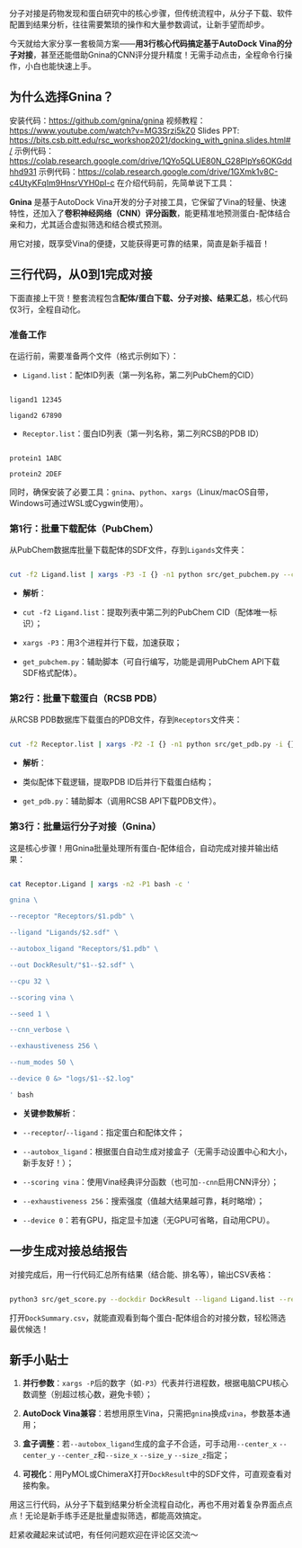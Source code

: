 分子对接是药物发现和蛋白研究中的核心步骤，但传统流程中，从分子下载、软件配置到结果分析，往往需要繁琐的操作和大量参数调试，让新手望而却步。

今天就给大家分享一套极简方案——**用3行核心代码搞定基于AutoDock Vina的分子对接**，甚至还能借助Gnina的CNN评分提升精度！无需手动点击，全程命令行操作，小白也能快速上手。

  
  

## 为什么选择Gnina？
安装代码：https://github.com/gnina/gnina
视频教程：https://www.youtube.com/watch?v=MG3Srzi5kZ0
Slides PPT: https://bits.csb.pitt.edu/rsc_workshop2021/docking_with_gnina.slides.html#/
示例代码：https://colab.research.google.com/drive/1QYo5QLUE80N_G28PlpYs6OKGddhhd931
示例代码：https://colab.research.google.com/drive/1GXmk1v8C-c4UtyKFqIm9HnsrVYH0pI-c
在介绍代码前，先简单说下工具：

**Gnina** 是基于AutoDock Vina开发的分子对接工具，它保留了Vina的轻量、快速特性，还加入了**卷积神经网络（CNN）评分函数**，能更精准地预测蛋白-配体结合亲和力，尤其适合虚拟筛选和结合模式预测。

  

用它对接，既享受Vina的便捷，又能获得更可靠的结果，简直是新手福音！

  
  

## 三行代码，从0到1完成对接

下面直接上干货！整套流程包含**配体/蛋白下载、分子对接、结果汇总**，核心代码仅3行，全程自动化。

  
  

### 准备工作

在运行前，需要准备两个文件（格式示例如下）：

- `Ligand.list`：配体ID列表（第一列名称，第二列PubChem的CID）

```

ligand1 12345

ligand2 67890

```

- `Receptor.list`：蛋白ID列表（第一列名称，第二列RCSB的PDB ID）

```

protein1 1ABC

protein2 2DEF

```

  

同时，确保安装了必要工具：`gnina`、`python`、`xargs`（Linux/macOS自带，Windows可通过WSL或Cygwin使用）。

  
  

### 第1行：批量下载配体（PubChem）

从PubChem数据库批量下载配体的SDF文件，存到`Ligands`文件夹：

```bash

cut -f2 Ligand.list | xargs -P3 -I {} -n1 python src/get_pubchem.py --cid {} --output Ligands/{}.sdf

```

- **解析**：

- `cut -f2 Ligand.list`：提取列表中第二列的PubChem CID（配体唯一标识）；

- `xargs -P3`：用3个进程并行下载，加速获取；

- `get_pubchem.py`：辅助脚本（可自行编写，功能是调用PubChem API下载SDF格式配体）。

  
  

### 第2行：批量下载蛋白（RCSB PDB）

从RCSB PDB数据库下载蛋白的PDB文件，存到`Receptors`文件夹：

```bash

cut -f2 Receptor.list | xargs -P2 -I {} -n1 python src/get_pdb.py -i {} -o Receptors

```

- **解析**：

- 类似配体下载逻辑，提取PDB ID后并行下载蛋白结构；

- `get_pdb.py`：辅助脚本（调用RCSB API下载PDB文件）。

  
  

### 第3行：批量运行分子对接（Gnina）

这是核心步骤！用Gnina批量处理所有蛋白-配体组合，自动完成对接并输出结果：

```bash

cat Receptor.Ligand | xargs -n2 -P1 bash -c '

gnina \

--receptor "Receptors/$1.pdb" \

--ligand "Ligands/$2.sdf" \

--autobox_ligand "Receptors/$1.pdb" \

--out DockResult/"$1--$2.sdf" \

--cpu 32 \

--scoring vina \

--seed 1 \

--cnn_verbose \

--exhaustiveness 256 \

--num_modes 50 \

--device 0 &> "logs/$1--$2.log"

' bash

```

- **关键参数解析**：

- `--receptor`/`--ligand`：指定蛋白和配体文件；

- `--autobox_ligand`：根据蛋白自动生成对接盒子（无需手动设置中心和大小，新手友好！）；

- `--scoring vina`：使用Vina经典评分函数（也可加`--cnn`启用CNN评分）；

- `--exhaustiveness 256`：搜索强度（值越大结果越可靠，耗时略增）；

- `--device 0`：若有GPU，指定显卡加速（无GPU可省略，自动用CPU）。

  
  

## 一步生成对接总结报告

对接完成后，用一行代码汇总所有结果（结合能、排名等），输出CSV表格：

```bash

python3 src/get_score.py --dockdir DockResult --ligand Ligand.list --receptor Receptor.list --output DockSummary.csv

```

打开`DockSummary.csv`，就能直观看到每个蛋白-配体组合的对接分数，轻松筛选最优候选！

  
  

## 新手小贴士

1. **并行参数**：`xargs -P`后的数字（如`-P3`）代表并行进程数，根据电脑CPU核心数调整（别超过核心数，避免卡顿）；

2. **AutoDock Vina兼容**：若想用原生Vina，只需把`gnina`换成`vina`，参数基本通用；

3. **盒子调整**：若`--autobox_ligand`生成的盒子不合适，可手动用`--center_x` `--center_y` `--center_z`和`--size_x` `--size_y` `--size_z`指定；

4. **可视化**：用PyMOL或ChimeraX打开`DockResult`中的SDF文件，可直观查看对接构象。

  
  

用这三行代码，从分子下载到结果分析全流程自动化，再也不用对着复杂界面点点点！无论是新手练手还是批量虚拟筛选，都能高效搞定。

  

赶紧收藏起来试试吧，有任何问题欢迎在评论区交流～